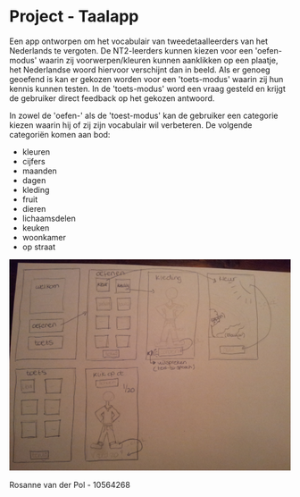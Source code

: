 Project - Taalapp
==================

Een app ontworpen om het vocabulair van tweedetaalleerders van het Nederlands te vergoten. De NT2-leerders kunnen kiezen voor een 'oefen-modus' waarin zij voorwerpen/kleuren kunnen aanklikken op een plaatje, het Nederlandse woord hiervoor verschijnt dan in beeld. Als er genoeg geoefend is kan er gekozen worden voor een 'toets-modus' waarin zij hun kennis kunnen testen. In de 'toets-modus' word een vraag gesteld en krijgt de gebruiker direct feedback op het gekozen antwoord.

In zowel de 'oefen-' als de 'toest-modus' kan de gebruiker een categorie kiezen waarin hij of zij zijn vocabulair wil verbeteren. De volgende categoriën komen aan bod:
* kleuren
* cijfers
* maanden
* dagen
* kleding
* fruit
* dieren
* lichaamsdelen
* keuken
* woonkamer
* op straat

![20160104_222515](https://github.com/RosannevanderPol/Project/blob/master/doc/20160104_222515.jpg?raw=true)

Rosanne van der Pol - 10564268


